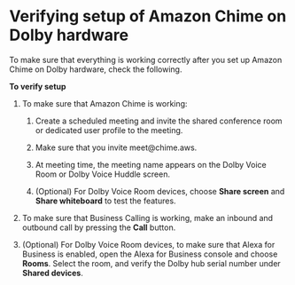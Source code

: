 # Verifying setup of Amazon Chime on Dolby hardware<a name="verify-setup"></a>

To make sure that everything is working correctly after you set up Amazon Chime on Dolby hardware, check the following\.

**To verify setup**

1. To make sure that Amazon Chime is working:

   1. Create a scheduled meeting and invite the shared conference room or dedicated user profile to the meeting\.

   1. Make sure that you invite meet@chime\.aws\.

   1. At meeting time, the meeting name appears on the Dolby Voice Room or Dolby Voice Huddle screen\.

   1. \(Optional\) For Dolby Voice Room devices, choose **Share screen** and **Share whiteboard** to test the features\.

1. To make sure that Business Calling is working, make an inbound and outbound call by pressing the **Call** button\.

1. \(Optional\) For Dolby Voice Room devices, to make sure that Alexa for Business is enabled, open the Alexa for Business console and choose **Rooms**\. Select the room, and verify the Dolby hub serial number under **Shared devices**\.